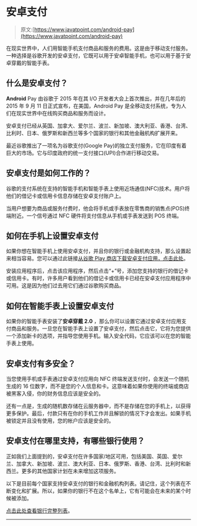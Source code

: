 # 安卓支付

> 原文:[https://www.javatpoint.com/android-pay](https://www.javatpoint.com/android-pay)

在现实世界中，人们用智能手机支付商品和服务的费用。这是由于移动支付服务。一种选择是谷歌开发的安卓支付，它既可以用于安卓智能手机，也可以用于基于安卓穿戴的智能手表。

## 什么是安卓支付？

**Android** Pay 由谷歌于 2015 年在其 I/O 开发者大会上首次推出，并在几年后的 2015 年 9 月 11 日正式宣布，在美国，Android Pay 是全移动支付系统，专为人们在现实世界中在线购买商品和服务而设计。

安卓支付已经从英国、加拿大、爱尔兰、波兰、新加坡、澳大利亚、香港、台湾、比利时、日本、俄罗斯和新西兰等多个国家的银行和其他金融机构扩展开来。

最近谷歌推出了一项名为谷歌支付(Google Pay)的独立支付服务，它在印度有着巨大的市场。它与印度政府的统一支付接口(UPI)合作进行移动交易。

## 安卓支付是如何工作的？

谷歌的支付系统在支持的智能手机和智能手表上使用近场通信(NFC)技术。用户将他们的借记卡或信用卡信息存储在安卓支付账户上。

当用户想要为商品或服务付费时，他会将手机或手表放在零售商的销售点(POS)终端附近。一个信号通过 NFC 硬件将支付信息从手机或手表发送到 POS 终端。

## 如何在手机上设置安卓支付

如果你想在智能手机上使用安卓支付，并且你的银行或金融机构支持，那么设置起来相当容易。您可以通过此链接[从谷歌 Play 商店下载安卓支付应用，点击此处](https://play.google.com/store/apps/details?id=com.google.android.apps.walletnfcrel)。

安装应用程序后，点击该应用程序，然后点击“+”号，添加您支持的银行的借记卡或信用卡。有时，许多用户看到他们的借记卡或信用卡已经在安卓支付应用程序中可用。这是因为他们过去用它们通过谷歌购买商品。

## 如何在智能手表上设置安卓支付

如果你的智能手表安装了**安卓穿戴 2.0** ，那么你可以设置它通过安卓支付应用支付商品和服务。一旦您在智能手表上设置了安卓支付，然后点击它，它将为您提供一个添加新卡的选项，并指导您使用手机。输入安全代码，它应该可以在您的智能手表上使用。

## 安卓支付有多安全？

当您使用手机或手表通过安卓支付应用向 NFC 终端发送支付时，会发送一个随机生成的 16 位数字，而不是您的个人信息和卡。这意味着如果你使用的终端或商店被黑客入侵，你的财务信息应该是安全的。

还有一点是，生成的随机数存储在云服务器中，而不是存储在您的手机上，以获得更多保护。最后，付款只有在你的手机工作并且解锁的情况下才会发出。如果手机被锁定并且没有使用，您的帐户应该是安全的。

## 安卓支付在哪里支持，有哪些银行使用？

正如我们上面提到的，安卓支付在许多国家/地区可用，包括美国、英国、爱尔兰、加拿大、新加坡、波兰、澳大利亚、日本、俄罗斯、香港、台湾、比利时和新西兰。更多的其他国家计划在未来增加这项服务。

以下是目前每个国家支持安卓支付的银行和金融机构列表。请记住，这个列表在不断变化和扩展。所以，如果你的银行不在这个名单上，它有可能会在未来的某个时候被添加。

[点击此处查看银行完整列表](https://pay.google.com/about/banks/)。

* * *
